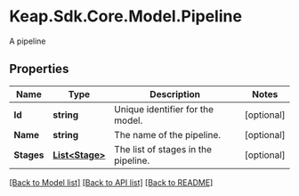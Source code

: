 # Keap.Sdk.Core.Model.Pipeline
A pipeline

## Properties

Name | Type | Description | Notes
------------ | ------------- | ------------- | -------------
**Id** | **string** | Unique identifier for the model. | [optional] 
**Name** | **string** | The name of the pipeline. | [optional] 
**Stages** | [**List&lt;Stage&gt;**](Stage.md) | The list of stages in the pipeline. | [optional] 

[[Back to Model list]](../README.md#documentation-for-models) [[Back to API list]](../README.md#documentation-for-api-endpoints) [[Back to README]](../README.md)

